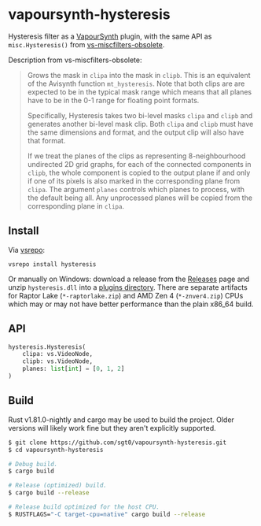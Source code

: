 # vapoursynth-hysteresis

Hysteresis filter as a [VapourSynth][] plugin, with the same API as
`misc.Hysteresis()` from [vs-miscfilters-obsolete][].

Description from vs-miscfilters-obsolete:

> Grows the mask in `clipa` into the mask in `clipb`. This is an equivalent of
> the Avisynth function `mt_hysteresis`. Note that both clips are are expected
> to be in the typical mask range which means that all planes have to be in the
> 0-1 range for floating point formats.
>
> Specifically, Hysteresis takes two bi-level masks `clipa` and `clipb` and
> generates another bi-level mask clip. Both `clipa` and `clipb` must have the
> same dimensions and format, and the output clip will also have that format.
>
> If we treat the planes of the clips as representing 8-neighbourhood undirected
> 2D grid graphs, for each of the connected components in `clipb`, the whole
> component is copied to the output plane if and only if one of its pixels is
> also marked in the corresponding plane from `clipa`. The argument `planes`
> controls which planes to process, with the default being all. Any unprocessed
> planes will be copied from the corresponding plane in `clipa`.

## Install

Via [vsrepo][]:

```
vsrepo install hysteresis
```

Or manually on Windows: download a release from the [Releases][] page and unzip
`hysteresis.dll` into a [plugins directory][plugin-autoloading]. There are
separate artifacts for Raptor Lake (`*-raptorlake.zip`) and AMD Zen 4
(`*-znver4.zip`) CPUs which may or may not have better performance than the
plain x86_64 build.

## API

```python
hysteresis.Hysteresis(
    clipa: vs.VideoNode,
    clipb: vs.VideoNode,
    planes: list[int] = [0, 1, 2]
)
```

## Build

Rust v1.81.0-nightly and cargo may be used to build the project. Older versions
will likely work fine but they aren't explicitly supported.

```bash
$ git clone https://github.com/sgt0/vapoursynth-hysteresis.git
$ cd vapoursynth-hysteresis

# Debug build.
$ cargo build

# Release (optimized) build.
$ cargo build --release

# Release build optimized for the host CPU.
$ RUSTFLAGS="-C target-cpu=native" cargo build --release
```

[VapourSynth]: https://www.vapoursynth.com
[vs-miscfilters-obsolete]: https://github.com/vapoursynth/vs-miscfilters-obsolete
[vsrepo]: https://github.com/vapoursynth/vsrepo
[Releases]: https://github.com/sgt0/vapoursynth-hysteresis/releases
[plugin-autoloading]: https://www.vapoursynth.com/doc/installation.html#plugin-autoloading
